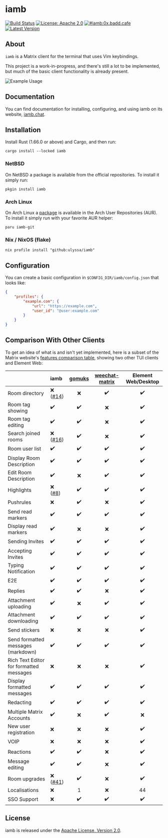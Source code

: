 # iamb

[![Build Status](https://github.com/ulyssa/iamb/workflows/CI/badge.svg)](https://github.com/ulyssa/iamb/actions?query=workflow%3ACI+)
[![License: Apache 2.0](https://img.shields.io/crates/l/iamb.svg?logo=apache)](https://crates.io/crates/iamb)
[![#iamb:0x.badd.cafe](https://img.shields.io/badge/matrix-%23iamb:0x.badd.cafe-blue)](https://matrix.to/#/#iamb:0x.badd.cafe)
[![Latest Version](https://img.shields.io/crates/v/iamb.svg?logo=rust)](https://crates.io/crates/iamb)

## About

`iamb` is a Matrix client for the terminal that uses Vim keybindings.

This project is a work-in-progress, and there's still a lot to be implemented,
but much of the basic client functionality is already present.

![Example Usage](https://iamb.chat/static/images/iamb-demo.gif)

## Documentation

You can find documentation for installing, configuring, and using iamb on its
website, [iamb.chat].

## Installation

Install Rust (1.66.0 or above) and Cargo, and then run:

```
cargo install --locked iamb
```

### NetBSD

On NetBSD a package is available from the official repositories. To install it simply run:

```
pkgin install iamb
```

### Arch Linux

On Arch Linux a [package](https://aur.archlinux.org/packages/iamb-git) is available in the
Arch User Repositories (AUR). To install it simply run with your favorite AUR helper:

```
paru iamb-git
```

### Nix / NixOS (flake)

```
nix profile install "github:ulyssa/iamb"
```

## Configuration

You can create a basic configuration in `$CONFIG_DIR/iamb/config.json` that looks like:

```json
{
    "profiles": {
        "example.com": {
            "url": "https://example.com",
            "user_id": "@user:example.com"
        }
    }
}
```

## Comparison With Other Clients

To get an idea of what is and isn't yet implemented, here is a subset of the
Matrix website's [features comparison table][client-comparison-matrix], showing
two other TUI clients and Element Web:

|                                         | iamb               | [gomuks]           | [weechat-matrix]   | Element Web/Desktop |
| --------------------------------------- | :----------------- | :----------------: | :----------------: | :-----------------: |
| Room directory                          | :x:  ([#14])       | :x:                | :heavy_check_mark: | :heavy_check_mark:  |
| Room tag showing                        | :heavy_check_mark: | :heavy_check_mark: | :x:                | :heavy_check_mark:  |
| Room tag editing                        | :heavy_check_mark: | :heavy_check_mark: | :x:                | :heavy_check_mark:  |
| Search joined rooms                     | :x:  ([#16])       | :heavy_check_mark: | :x:                | :heavy_check_mark:  |
| Room user list                          | :heavy_check_mark: | :heavy_check_mark: | :heavy_check_mark: | :heavy_check_mark:  |
| Display Room Description                | :heavy_check_mark: | :heavy_check_mark: | :heavy_check_mark: | :heavy_check_mark:  |
| Edit Room Description                   | :heavy_check_mark: | :x:                | :heavy_check_mark: | :heavy_check_mark:  |
| Highlights                              | :x:  ([#8])        | :heavy_check_mark: | :heavy_check_mark: | :heavy_check_mark:  |
| Pushrules                               | :x:                | :heavy_check_mark: | :x:                | :heavy_check_mark:  |
| Send read markers                       | :heavy_check_mark: | :heavy_check_mark: | :heavy_check_mark: | :heavy_check_mark:  |
| Display read markers                    | :heavy_check_mark: | :x:                | :x:                | :heavy_check_mark:  |
| Sending Invites                         | :heavy_check_mark: | :heavy_check_mark: | :heavy_check_mark: | :heavy_check_mark:  |
| Accepting Invites                       | :heavy_check_mark: | :heavy_check_mark: | :heavy_check_mark: | :heavy_check_mark:  |
| Typing Notification                     | :heavy_check_mark: | :heavy_check_mark: | :heavy_check_mark: | :heavy_check_mark:  |
| E2E                                     | :heavy_check_mark: | :heavy_check_mark: | :heavy_check_mark: | :heavy_check_mark:  |
| Replies                                 | :heavy_check_mark: | :heavy_check_mark: | :x:                | :heavy_check_mark:  |
| Attachment uploading                    | :heavy_check_mark: | :x:                | :heavy_check_mark: | :heavy_check_mark:  |
| Attachment downloading                  | :heavy_check_mark: | :heavy_check_mark: | :heavy_check_mark: | :heavy_check_mark:  |
| Send stickers                           | :x:                | :x:                | :x:                | :heavy_check_mark:  |
| Send formatted messages (markdown)      | :heavy_check_mark: | :heavy_check_mark: | :heavy_check_mark: | :heavy_check_mark:  |
| Rich Text Editor for formatted messages | :x:                | :x:                | :x:                | :heavy_check_mark:  |
| Display formatted messages              | :heavy_check_mark: | :heavy_check_mark: | :heavy_check_mark: | :heavy_check_mark:  |
| Redacting                               | :heavy_check_mark: | :heavy_check_mark: | :heavy_check_mark: | :heavy_check_mark:  |
| Multiple Matrix Accounts                | :heavy_check_mark: | :x:                | :heavy_check_mark: | :x:                 |
| New user registration                   | :x:                | :x:                | :x:                | :heavy_check_mark:  |
| VOIP                                    | :x:                | :x:                | :x:                | :heavy_check_mark:  |
| Reactions                               | :heavy_check_mark: | :heavy_check_mark: | :x:                | :heavy_check_mark:  |
| Message editing                         | :heavy_check_mark: | :heavy_check_mark: | :x:                | :heavy_check_mark:  |
| Room upgrades                           | :x: ([#41])        | :heavy_check_mark: | :x:                | :heavy_check_mark:  |
| Localisations                           | :x:                | 1                  | :x:                | 44                  |
| SSO Support                             | :x:                | :heavy_check_mark: | :heavy_check_mark: | :heavy_check_mark:  |
                                                                                       
## License

iamb is released under the [Apache License, Version 2.0].

[Apache License, Version 2.0]: https://github.com/ulyssa/iamb/blob/master/LICENSE
[client-comparison-matrix]: https://matrix.org/clients-matrix/
[iamb.chat]: https://iamb.chat
[gomuks]: https://github.com/tulir/gomuks
[weechat-matrix]: https://github.com/poljar/weechat-matrix
[#8]: https://github.com/ulyssa/iamb/issues/8
[#14]: https://github.com/ulyssa/iamb/issues/14
[#16]: https://github.com/ulyssa/iamb/issues/16
[#41]: https://github.com/ulyssa/iamb/issues/41
